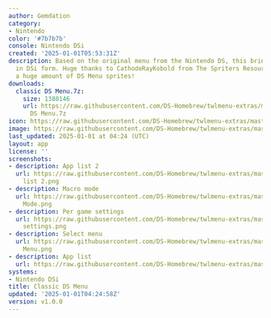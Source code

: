 ```yaml
---
author: Gemdation
category:
- Nintendo
color: '#7b7b7b'
console: Nintendo DSi
created: '2025-01-01T05:53:31Z'
description: Based on the original menu from the Nintendo DS, this brings the DS Menu
  in DSi form. Huge thanks to CathodeRayKobold from The Spriters Resource for capturing
  a huge amount of DS Menu sprites!
downloads:
  classic DS Menu.7z:
    size: 1388146
    url: https://raw.githubusercontent.com/DS-Homebrew/twlmenu-extras/master/_nds/TWiLightMenu/dsimenu/themes/classic
      DS Menu.7z
icon: https://raw.githubusercontent.com/DS-Homebrew/twlmenu-extras/master/_nds/TWiLightMenu/dsimenu/themes/meta/classic%20DS%20Menu/icon.png
image: https://raw.githubusercontent.com/DS-Homebrew/twlmenu-extras/master/_nds/TWiLightMenu/dsimenu/themes/meta/classic%20DS%20Menu/icon.png
last_updated: 2025-01-01 at 04:24 (UTC)
layout: app
license: ''
screenshots:
- description: App list 2
  url: https://raw.githubusercontent.com/DS-Homebrew/twlmenu-extras/master/_nds/TWiLightMenu/dsimenu/themes/meta/classic%20DS%20Menu/screenshots/App
    list 2.png
- description: Macro mode
  url: https://raw.githubusercontent.com/DS-Homebrew/twlmenu-extras/master/_nds/TWiLightMenu/dsimenu/themes/meta/classic%20DS%20Menu/screenshots/Macro
    Mode.png
- description: Per game settings
  url: https://raw.githubusercontent.com/DS-Homebrew/twlmenu-extras/master/_nds/TWiLightMenu/dsimenu/themes/meta/classic%20DS%20Menu/screenshots/Per-Game
    settings.png
- description: Select menu
  url: https://raw.githubusercontent.com/DS-Homebrew/twlmenu-extras/master/_nds/TWiLightMenu/dsimenu/themes/meta/classic%20DS%20Menu/screenshots/Select
    Menu.png
- description: App list
  url: https://raw.githubusercontent.com/DS-Homebrew/twlmenu-extras/master/_nds/TWiLightMenu/dsimenu/themes/meta/classic%20DS%20Menu/screenshots/app-list.png
systems:
- Nintendo DSi
title: Classic DS Menu
updated: '2025-01-01T04:24:58Z'
version: v1.0.0
---
```

